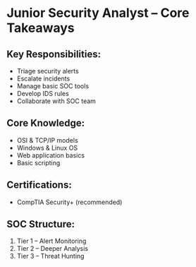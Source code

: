 # Junior Security Analyst – Core Takeaways

## Key Responsibilities:
- Triage security alerts
- Escalate incidents
- Manage basic SOC tools
- Develop IDS rules
- Collaborate with SOC team

## Core Knowledge:
- OSI & TCP/IP models
- Windows & Linux OS
- Web application basics
- Basic scripting

## Certifications:
- CompTIA Security+ (recommended)

## SOC Structure:
1. Tier 1 – Alert Monitoring
2. Tier 2 – Deeper Analysis
3. Tier 3 – Threat Hunting
